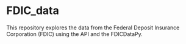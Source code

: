 # FDIC_data
This repository explores the data from the Federal Deposit Insurance Corporation (FDIC) using the API and the FDICDataPy.
